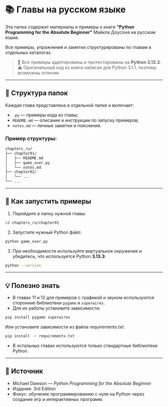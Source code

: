 # 📚 Главы на русском языке

Эта папка содержит материалы и примеры к книге **"Python Programming for the Absolute Beginner"** Майкла Доусона на русском языке.

Все примеры, упражнения и заметки структурированы по главам в отдельных каталогах.

> 📝 Все примеры адаптированы и протестированы на **Python 3.13.3**.  
> ⚠ Оригинальный код из книги написан для Python 3.1.1, поэтому возможны отличия.

---

## 📂 Структура папок

Каждая глава представлена в отдельной папке и включает:

- `.py` — примеры кода из главы;
- `README.md` — описание и инструкции по запуску примеров;
- `notes.md` — личные заметки и пояснения.

### Пример структуры:
```markdown
chapters_ru/
├── chapter01/
│   ├── README.md
│   ├── game_over.py
│   └── notes.md
├── chapter02/
│   └── ...
└── ...
```

---

## 🚀 Как запустить примеры

1. Перейдите в папку нужной главы:

```bash
cd chapters_ru/chapter01
```

2. Запустите нужный Python файл:

```bash
python game_over.py
```

3. При необходимости используйте виртуальное окружение и убедитесь, что используется Python **3.13.3**:

```bash
python --version
```

---

## 💡 Полезно знать

* В главах 11 и 12 для примеров с графикой и звуком используются сторонние библиотеки `pygame` и `superwires`.
* Для их работы установите зависимости:

```bash
pip install pygame superwires
```

Или установите зависимости из файла requirements.txt:

```bash
pip install -r requirements.txt
```

* В остальных главах используются только стандартные библиотеки Python.

---

## 📘 Источник

* Michael Dawson — *Python Programming for the Absolute Beginner*
* Издание: 3rd Edition
* Фокус: обучение программированию с нуля на Python через создание игр и интерактивных программ.
